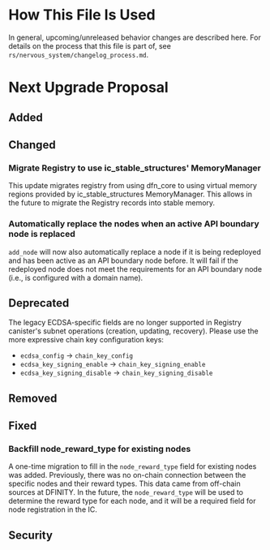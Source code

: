 # How This File Is Used

In general, upcoming/unreleased behavior changes are described here. For details
on the process that this file is part of, see
`rs/nervous_system/changelog_process.md`.


# Next Upgrade Proposal

## Added

## Changed

### Migrate Registry to use ic_stable_structures' MemoryManager

This update migrates registry from using dfn_core to using virtual memory regions provided by ic_stable_structures
MemoryManager.  This allows in the future to migrate the Registry records into stable memory.

### Automatically replace the nodes when an active API boundary node is replaced

`add_node` will now also automatically replace a node if it is being redeployed and has
been active as an API boundary node before. It will fail if the redeployed node does not
meet the requirements for an API boundary node (i.e., is configured with a domain name).

## Deprecated

The legacy ECDSA-specific fields are no longer supported in Registry canister's subnet operations
(creation, updating, recovery). Please use the more expressive chain key configuration keys:

* `ecdsa_config` → `chain_key_config`
* `ecdsa_key_signing_enable` → `chain_key_signing_enable`
* `ecdsa_key_signing_disable` → `chain_key_signing_disable`

## Removed

## Fixed

### Backfill node_reward_type for existing nodes

A one-time migration to fill in the `node_reward_type` field for existing nodes was added.  Previously, there was no
on-chain connection between the specific nodes and their reward types.  This data came from off-chain sources
at DFINITY.  In the future, the `node_reward_type` will be used to determine the reward type for each node, and
it will be a required field for node registration in the IC.

## Security

